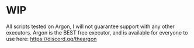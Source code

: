 # WIP
 All scripts tested on Argon, I will not guarantee support with any other executors. Argon is the BEST free executor, and is available for everyone to use here: https://discord.gg/theargon 

